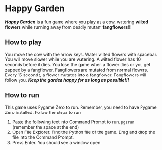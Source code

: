 # Happy Garden
***Happy Garden*** is a fun game where you play as a cow, watering
**wilted flowers** while running away from deadly mutant
**fangflowers**!!!

## How to play
You move the cow with the arrow keys. Water wilted flowers with
spacebar. You will move slower while you are watering. A wilted
flower has 10 seconds before it dies. You lose the game when a
flower dies or you get zapped by a fangflower. Fangflowers are
mutated from normal flowers. Every 15 seconds, a flower mutates
into a fangflower. Fangflowers will follow you. ***Keep the
garden happy for as long as possible!!!***

## How to run
This game uses Pygame Zero to run. Remember, you need to have
Pygame Zero installed. Follow the steps to run:

1. Paste the following text into Command Prompt to run. `pgzrun ` (remember the space at the end)
2. Open File Explorer. Find the Python file of the game. Drag and drop the file into the Command Prompt.
3. Press Enter. You should see a window open.
